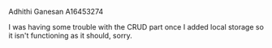 Adhithi Ganesan
A16453274


I was having some trouble with the CRUD part once I added local storage so it isn't functioning as it should, sorry.
